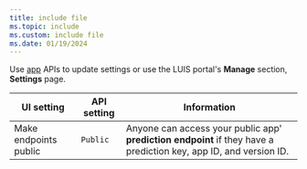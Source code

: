 ```yaml
---
title: include file
ms.topic: include
ms.custom: include file
ms.date: 01/19/2024
---
```


Use [app](https://westus.dev.cognitive.microsoft.com/docs/services/5890b47c39e2bb17b84a55ff/operations/58aeface39e2bb03dcd5909e) APIs to update settings or use the LUIS portal's **Manage** section, **Settings** page.


|UI setting|API setting|Information|
|--|--|--|
|Make endpoints public|`Public`|Anyone can access your public app' **prediction endpoint** if they have a prediction key, app ID, and version ID. |
